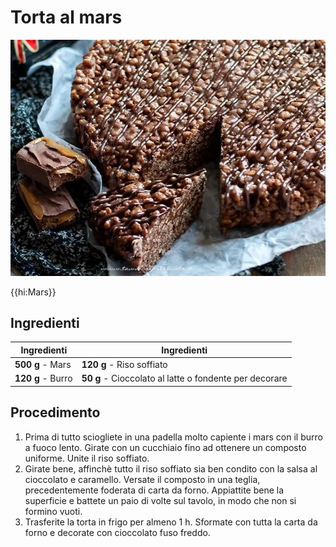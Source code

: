 # Torta al mars

![](img/Torta-al-mars.webp)

{{hi:Mars}}

## Ingredienti

| Ingredienti                  | Ingredienti             |
| ---------------------------- | ----------------------- |
| **500 g** - Mars | **120 g** - Riso soffiato |
| **120 g** - Burro | **50 g** - Cioccolato al latte o fondente per decorare |

## Procedimento

1. Prima di tutto sciogliete in una padella molto capiente i mars con il burro a fuoco lento. Girate con un cucchiaio fino ad ottenere un composto uniforme. Unite il riso soffiato.
1. Girate bene, affinchè tutto il riso soffiato sia ben condito con la salsa al cioccolato e caramello. Versate il composto in una teglia, precedentemente foderata di carta da forno. Appiattite bene la superficie e battete un paio di volte sul tavolo, in modo che non si formino vuoti.
1. Trasferite la torta in frigo per almeno 1 h. Sformate con tutta la carta da forno e decorate con cioccolato fuso freddo.
